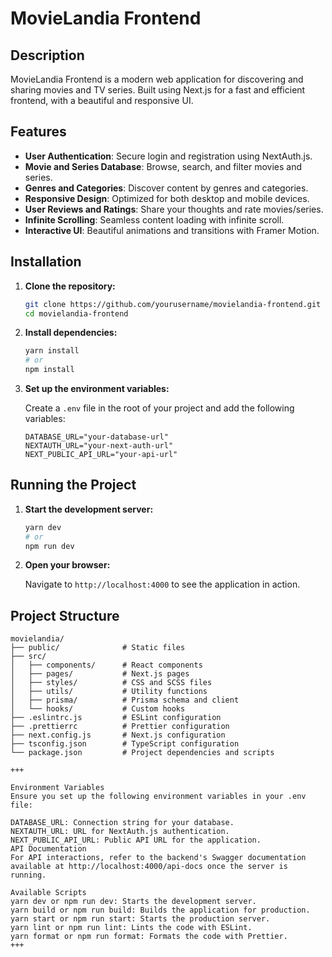 # MovieLandia Frontend

## Description

MovieLandia Frontend is a modern web application for discovering and sharing movies and TV series. Built using Next.js for a fast and efficient frontend, with a beautiful and responsive UI.

## Features

-   **User Authentication**: Secure login and registration using NextAuth.js.
-   **Movie and Series Database**: Browse, search, and filter movies and series.
-   **Genres and Categories**: Discover content by genres and categories.
-   **Responsive Design**: Optimized for both desktop and mobile devices.
-   **User Reviews and Ratings**: Share your thoughts and rate movies/series.
-   **Infinite Scrolling**: Seamless content loading with infinite scroll.
-   **Interactive UI**: Beautiful animations and transitions with Framer Motion.

## Installation

1. **Clone the repository:**

    ```bash
    git clone https://github.com/yourusername/movielandia-frontend.git
    cd movielandia-frontend
    ```

2. **Install dependencies:**

    ```bash
    yarn install
    # or
    npm install
    ```

3. **Set up the environment variables:**

    Create a `.env` file in the root of your project and add the following variables:

    ```plaintext
    DATABASE_URL="your-database-url"
    NEXTAUTH_URL="your-next-auth-url"
    NEXT_PUBLIC_API_URL="your-api-url"
    ```

## Running the Project

1. **Start the development server:**

    ```bash
    yarn dev
    # or
    npm run dev
    ```

2. **Open your browser:**

    Navigate to `http://localhost:4000` to see the application in action.

## Project Structure

```plaintext
movielandia/
├── public/              # Static files
├── src/
│   ├── components/      # React components
│   ├── pages/           # Next.js pages
│   ├── styles/          # CSS and SCSS files
│   ├── utils/           # Utility functions
│   ├── prisma/          # Prisma schema and client
│   └── hooks/           # Custom hooks
├── .eslintrc.js         # ESLint configuration
├── .prettierrc          # Prettier configuration
├── next.config.js       # Next.js configuration
├── tsconfig.json        # TypeScript configuration
└── package.json         # Project dependencies and scripts

+++

Environment Variables
Ensure you set up the following environment variables in your .env file:

DATABASE_URL: Connection string for your database.
NEXTAUTH_URL: URL for NextAuth.js authentication.
NEXT_PUBLIC_API_URL: Public API URL for the application.
API Documentation
For API interactions, refer to the backend's Swagger documentation available at http://localhost:4000/api-docs once the server is running.

Available Scripts
yarn dev or npm run dev: Starts the development server.
yarn build or npm run build: Builds the application for production.
yarn start or npm run start: Starts the production server.
yarn lint or npm run lint: Lints the code with ESLint.
yarn format or npm run format: Formats the code with Prettier.
+++
```
